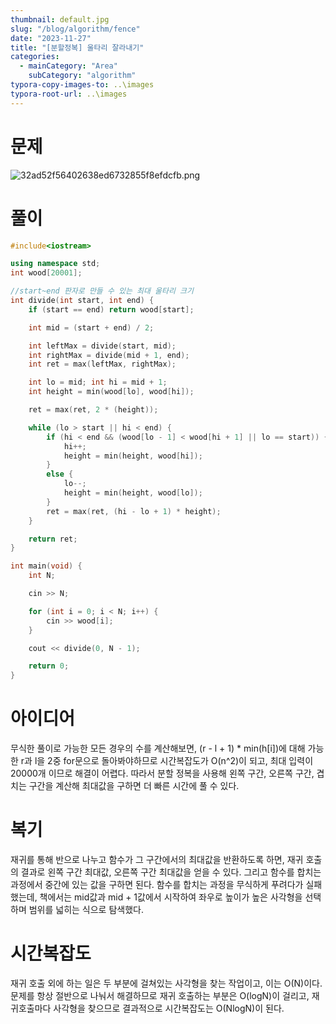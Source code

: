 ```yaml
---
thumbnail: default.jpg
slug: "/blog/algorithm/fence"
date: "2023-11-27"
title: "[분할정복] 울타리 잘라내기"
categories:
  - mainCategory: "Area"
    subCategory: "algorithm"
typora-copy-images-to: ..\images
typora-root-url: ..\images
---
```


# 문제

![32ad52f56402638ed6732855f8efdcfb.png](../_resources/32ad52f56402638ed6732855f8efdcfb.png)

# 풀이

```c++
#include<iostream>

using namespace std;
int wood[20001];

//start~end 판자로 만들 수 있는 최대 울타리 크기
int divide(int start, int end) {
	if (start == end) return wood[start];

	int mid = (start + end) / 2;

	int leftMax = divide(start, mid);
	int rightMax = divide(mid + 1, end);
	int ret = max(leftMax, rightMax);

	int lo = mid; int hi = mid + 1;
	int height = min(wood[lo], wood[hi]);

	ret = max(ret, 2 * (height));

	while (lo > start || hi < end) {
		if (hi < end && (wood[lo - 1] < wood[hi + 1] || lo == start)) {
			hi++;
			height = min(height, wood[hi]);
		}
		else {
			lo--;
			height = min(height, wood[lo]);
		}
		ret = max(ret, (hi - lo + 1) * height);
	}

	return ret;
}

int main(void) {
	int N;

	cin >> N;

	for (int i = 0; i < N; i++) {
		cin >> wood[i];
	}

	cout << divide(0, N - 1);

	return 0;
}
```

# 아이디어

무식한 풀이로 가능한 모든 경우의 수를 계산해보면, (r - l + 1) \* min(h[i])에 대해 가능한 r과 l을 2중 for문으로 돌아봐야하므로 시간복잡도가 O(n^2)이 되고, 최대 입력이 20000개 이므로 해결이 어렵다.
따라서 분할 정복을 사용해 왼쪽 구간, 오른쪽 구간, 겹치는 구간을 계산해 최대값을 구하면 더 빠른 시간에 풀 수 있다.

# 복기

재귀를 통해 반으로 나누고 함수가 그 구간에서의 최대값을 반환하도록 하면, 재귀 호출의 결과로 왼쪽 구간 최대값, 오른쪽 구간 최대값을 얻을 수 있다.
그리고 함수를 합치는 과정에서 중간에 있는 값을 구하면 된다. 함수를 합치는 과정을 무식하게 푸려다가 실패했는데, 책에서는 mid값과 mid + 1값에서 시작하여 좌우로 높이가 높은 사각형을 선택하며 범위를 넓히는 식으로 탐색했다.

# 시간복잡도

재귀 호출 외에 하는 일은 두 부분에 걸쳐있는 사각형을 찾는 작업이고, 이는 O(N)이다.
문제를 항상 절반으로 나눠서 해결하므로 재귀 호출하는 부분은 O(logN)이 걸리고, 재귀호출마다 사각형을 찾으므로 결과적으로 시간복잡도는 O(NlogN)이 된다.

